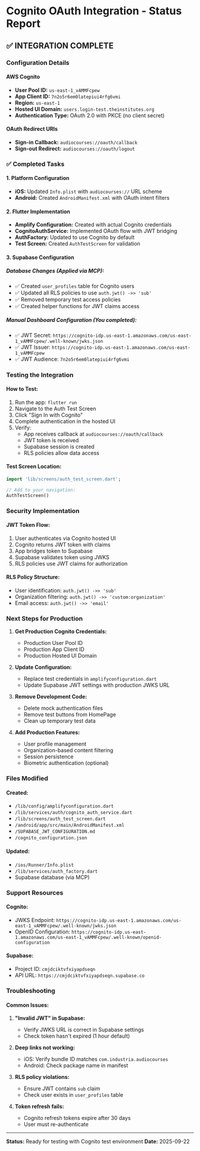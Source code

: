 # Cognito OAuth Integration - Status Report

## ✅ INTEGRATION COMPLETE

### Configuration Details

#### AWS Cognito
- **User Pool ID:** `us-east-1_vAMMFcpew`
- **App Client ID:** `7n2o5r6em0latepiui4rfg6vmi`
- **Region:** `us-east-1`
- **Hosted UI Domain:** `users.login-test.theinstitutes.org`
- **Authentication Type:** OAuth 2.0 with PKCE (no client secret)

#### OAuth Redirect URIs
- **Sign-in Callback:** `audiocourses://oauth/callback`
- **Sign-out Redirect:** `audiocourses://oauth/logout`

### ✅ Completed Tasks

#### 1. Platform Configuration
- **iOS:** Updated `Info.plist` with `audiocourses://` URL scheme
- **Android:** Created `AndroidManifest.xml` with OAuth intent filters

#### 2. Flutter Implementation
- **Amplify Configuration:** Created with actual Cognito credentials
- **CognitoAuthService:** Implemented OAuth flow with JWT bridging
- **AuthFactory:** Updated to use Cognito by default
- **Test Screen:** Created `AuthTestScreen` for validation

#### 3. Supabase Configuration

##### Database Changes (Applied via MCP):
- ✅ Created `user_profiles` table for Cognito users
- ✅ Updated all RLS policies to use `auth.jwt() ->> 'sub'`
- ✅ Removed temporary test access policies
- ✅ Created helper functions for JWT claims access

##### Manual Dashboard Configuration (You completed):
- ✅ JWT Secret: `https://cognito-idp.us-east-1.amazonaws.com/us-east-1_vAMMFcpew/.well-known/jwks.json`
- ✅ JWT Issuer: `https://cognito-idp.us-east-1.amazonaws.com/us-east-1_vAMMFcpew`
- ✅ JWT Audience: `7n2o5r6em0latepiui4rfg6vmi`

### Testing the Integration

#### How to Test:
1. Run the app: `flutter run`
2. Navigate to the Auth Test Screen
3. Click "Sign In with Cognito"
4. Complete authentication in the hosted UI
5. Verify:
   - App receives callback at `audiocourses://oauth/callback`
   - JWT token is received
   - Supabase session is created
   - RLS policies allow data access

#### Test Screen Location:
```dart
import 'lib/screens/auth_test_screen.dart';

// Add to your navigation:
AuthTestScreen()
```

### Security Implementation

#### JWT Token Flow:
1. User authenticates via Cognito hosted UI
2. Cognito returns JWT token with claims
3. App bridges token to Supabase
4. Supabase validates token using JWKS
5. RLS policies use JWT claims for authorization

#### RLS Policy Structure:
- User identification: `auth.jwt() ->> 'sub'`
- Organization filtering: `auth.jwt() ->> 'custom:organization'`
- Email access: `auth.jwt() ->> 'email'`

### Next Steps for Production

1. **Get Production Cognito Credentials:**
   - Production User Pool ID
   - Production App Client ID
   - Production Hosted UI Domain

2. **Update Configuration:**
   - Replace test credentials in `amplifyconfiguration.dart`
   - Update Supabase JWT settings with production JWKS URL

3. **Remove Development Code:**
   - Delete mock authentication files
   - Remove test buttons from HomePage
   - Clean up temporary test data

4. **Add Production Features:**
   - User profile management
   - Organization-based content filtering
   - Session persistence
   - Biometric authentication (optional)

### Files Modified

#### Created:
- `/lib/config/amplifyconfiguration.dart`
- `/lib/services/auth/cognito_auth_service.dart`
- `/lib/screens/auth_test_screen.dart`
- `/android/app/src/main/AndroidManifest.xml`
- `/SUPABASE_JWT_CONFIGURATION.md`
- `/cognito_configuration.json`

#### Updated:
- `/ios/Runner/Info.plist`
- `/lib/services/auth_factory.dart`
- Supabase database (via MCP)

### Support Resources

#### Cognito:
- JWKS Endpoint: `https://cognito-idp.us-east-1.amazonaws.com/us-east-1_vAMMFcpew/.well-known/jwks.json`
- OpenID Configuration: `https://cognito-idp.us-east-1.amazonaws.com/us-east-1_vAMMFcpew/.well-known/openid-configuration`

#### Supabase:
- Project ID: `cmjdciktvfxiyapdseqn`
- API URL: `https://cmjdciktvfxiyapdseqn.supabase.co`

### Troubleshooting

#### Common Issues:
1. **"Invalid JWT" in Supabase:**
   - Verify JWKS URL is correct in Supabase settings
   - Check token hasn't expired (1 hour default)

2. **Deep links not working:**
   - iOS: Verify bundle ID matches `com.industria.audiocourses`
   - Android: Check package name in manifest

3. **RLS policy violations:**
   - Ensure JWT contains `sub` claim
   - Check user exists in `user_profiles` table

4. **Token refresh fails:**
   - Cognito refresh tokens expire after 30 days
   - User must re-authenticate

---

**Status:** Ready for testing with Cognito test environment
**Date:** 2025-09-22